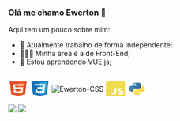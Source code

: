 ### Olá me chamo Ewerton 👋

Aqui tem um pouco sobre mim:

- 🔭 Atualmente trabalho de forma independente;
- 👨🏾‍🎓 Minha área é a de Front-End;
- 🌱 Estou aprendendo VUE.js;

<div style="display: inline_block"><br>
  
  <img align="center" alt="Ewerton-HTML" height="30" width="40" src="https://raw.githubusercontent.com/devicons/devicon/master/icons/html5/html5-original.svg">
  <img align="center" alt="Ewerton-CSS" height="30" width="40" src="https://raw.githubusercontent.com/devicons/devicon/master/icons/css3/css3-original.svg">
  <img align="center" alt="Ewerton-CSS" height="30" width="40" src="https://cdn.jsdelivr.net/gh/devicons/devicon/icons/tailwindcss/tailwindcss-plain.svg">
  <img align="center" alt="Ewerton-Js" height="30" width="40" src="https://raw.githubusercontent.com/devicons/devicon/master/icons/javascript/javascript-plain.svg">
  <img align="center" alt="Ewerton-Python" height="30" width="40" src="https://raw.githubusercontent.com/devicons/devicon/master/icons/python/python-original.svg">
  
</div><br>

<div> 
  <a href = "mailto:ewetondk6@gmail.com"><img src="https://img.shields.io/badge/-Gmail-%23333?style=for-the-badge&logo=gmail&logoColor=white" target="_blank"></a>
  <a href="https://www.linkedin.com/in/ewerton-silva-52001a1a0/" target="_blank"><img src="https://img.shields.io/badge/-LinkedIn-%230077B5?style=for-the-badge&logo=linkedin&logoColor=white" target="_blank"></a> 
</div>
  

